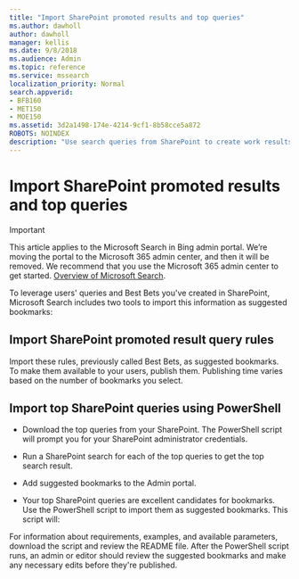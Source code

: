 ```yaml
---
title: "Import SharePoint promoted results and top queries"
ms.author: dawholl
author: dawholl
manager: kellis
ms.date: 9/8/2018
ms.audience: Admin
ms.topic: reference
ms.service: mssearch
localization_priority: Normal
search.appverid:
- BFB160
- MET150
- MOE150
ms.assetid: 3d2a1498-174e-4214-9cf1-8b58cce5a872
ROBOTS: NOINDEX
description: "Use search queries from SharePoint to create work results for Microsoft Search"
---
```


# Import SharePoint promoted results and top queries

> [!IMPORTANT]
> This article applies to the Microsoft Search in Bing admin portal. We’re moving the portal to the Microsoft 365 admin center, and then it will be removed. We recommend that you use the Microsoft 365 admin center to get started. [Overview of Microsoft Search](overview-microsoft-search.md).
    
To leverage users' queries and Best Bets you've created in SharePoint, Microsoft Search includes two tools to import this information as suggested bookmarks: 
  
## Import SharePoint promoted result query rules

Import these rules, previously called Best Bets, as suggested bookmarks. To make them available to your users, publish them. Publishing time varies based on the number of bookmarks you select.
  
## Import top SharePoint queries using PowerShell

- Download the top queries from your SharePoint. The PowerShell script will prompt you for your SharePoint administrator credentials.
    
- Run a SharePoint search for each of the top queries to get the top search result.
    
- Add suggested bookmarks to the Admin portal.
    
- Your top SharePoint queries are excellent candidates for bookmarks. Use the PowerShell script to import them as suggested bookmarks. This script will:
    
For information about requirements, examples, and available parameters, download the script and review the README file. After the PowerShell script runs, an admin or editor should review the suggested bookmarks and make any necessary edits before they're published.

  

